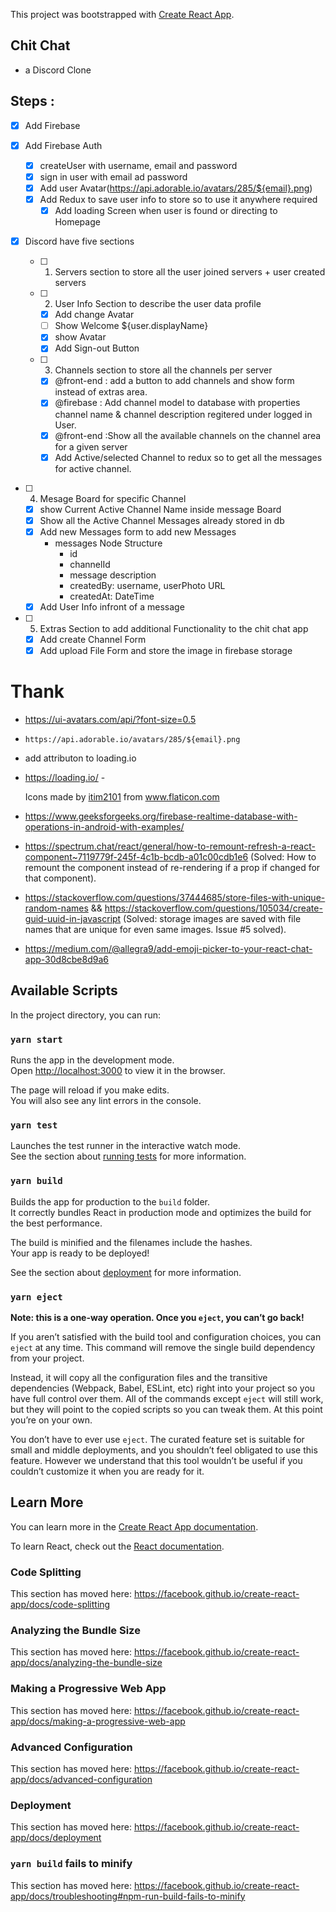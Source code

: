 This project was bootstrapped with [Create React App](https://github.com/facebook/create-react-app).

## Chit Chat

- a Discord Clone

## Steps :

- [x] Add Firebase
- [x] Add Firebase Auth

  - [x] createUser with username, email and password
  - [x] sign in user with email ad password
  - [x] Add user Avatar(https://api.adorable.io/avatars/285/${email}.png)
  - [x] Add Redux to save user info to store so to use it anywhere required
    - [x] Add loading Screen when user is found or directing to Homepage

- [x] Discord have five sections

  - [ ] 1.  Servers section to store all the user joined servers + user created servers

  - [ ] 2. User Info Section to describe the user data profile

    - [x] Add change Avatar
    - [ ] Show Welcome \${user.displayName}
    - [x] show Avatar
    - [x] Add Sign-out Button

  - [ ] 3. Channels section to store all the channels per server

    - [x] @front-end : add a button to add channels and show form instead of extras area.
    - [x] @firebase : Add channel model to database with properties channel name & channel description regitered under logged in User.
    - [x] @front-end :Show all the available channels on the channel area for a given server
    - [x] Add Active/selected Channel to redux so to get all the messages for active channel.

* [ ] 4. Mesage Board for specific Channel

  - [x] show Current Active Channel Name inside message Board
  - [x] Show all the Active Channel Messages already stored in db
  - [x] Add new Messages form to add new Messages
    - messages Node Structure
      - id
      - channelId
      - message description
      - createdBy: username, userPhoto URL
      - createdAt: DateTime
  - [x] Add User Info infront of a message

* [ ] 5. Extras Section to add additional Functionality to the chit chat app
  - [x] Add create Channel Form
  - [x] Add upload File Form and store the image in firebase storage

# Thank

- https://ui-avatars.com/api/?font-size=0.5
- `https://api.adorable.io/avatars/285/${email}.png`
- add attributon to loading.io
- https://loading.io/ -<div>Icons made by <a href="https://www.flaticon.com/authors/itim2101" title="itim2101">itim2101</a> from <a href="https://www.flaticon.com/" title="Flaticon">www.flaticon.com</a></div>

- https://www.geeksforgeeks.org/firebase-realtime-database-with-operations-in-android-with-examples/

- https://spectrum.chat/react/general/how-to-remount-refresh-a-react-component~7119779f-245f-4c1b-bcdb-a01c00cdb1e6
  (Solved: How to remount the component instead of re-rendering if a prop if changed for that component).
- https://stackoverflow.com/questions/37444685/store-files-with-unique-random-names && https://stackoverflow.com/questions/105034/create-guid-uuid-in-javascript
  (Solved: storage images are saved with file names that are unique for even same images. Issue #5 solved).

- https://medium.com/@allegra9/add-emoji-picker-to-your-react-chat-app-30d8cbe8d9a6

## Available Scripts

In the project directory, you can run:

### `yarn start`

Runs the app in the development mode.<br />
Open [http://localhost:3000](http://localhost:3000) to view it in the browser.

The page will reload if you make edits.<br />
You will also see any lint errors in the console.

### `yarn test`

Launches the test runner in the interactive watch mode.<br />
See the section about [running tests](https://facebook.github.io/create-react-app/docs/running-tests) for more information.

### `yarn build`

Builds the app for production to the `build` folder.<br />
It correctly bundles React in production mode and optimizes the build for the best performance.

The build is minified and the filenames include the hashes.<br />
Your app is ready to be deployed!

See the section about [deployment](https://facebook.github.io/create-react-app/docs/deployment) for more information.

### `yarn eject`

**Note: this is a one-way operation. Once you `eject`, you can’t go back!**

If you aren’t satisfied with the build tool and configuration choices, you can `eject` at any time. This command will remove the single build dependency from your project.

Instead, it will copy all the configuration files and the transitive dependencies (Webpack, Babel, ESLint, etc) right into your project so you have full control over them. All of the commands except `eject` will still work, but they will point to the copied scripts so you can tweak them. At this point you’re on your own.

You don’t have to ever use `eject`. The curated feature set is suitable for small and middle deployments, and you shouldn’t feel obligated to use this feature. However we understand that this tool wouldn’t be useful if you couldn’t customize it when you are ready for it.

## Learn More

You can learn more in the [Create React App documentation](https://facebook.github.io/create-react-app/docs/getting-started).

To learn React, check out the [React documentation](https://reactjs.org/).

### Code Splitting

This section has moved here: https://facebook.github.io/create-react-app/docs/code-splitting

### Analyzing the Bundle Size

This section has moved here: https://facebook.github.io/create-react-app/docs/analyzing-the-bundle-size

### Making a Progressive Web App

This section has moved here: https://facebook.github.io/create-react-app/docs/making-a-progressive-web-app

### Advanced Configuration

This section has moved here: https://facebook.github.io/create-react-app/docs/advanced-configuration

### Deployment

This section has moved here: https://facebook.github.io/create-react-app/docs/deployment

### `yarn build` fails to minify

This section has moved here: https://facebook.github.io/create-react-app/docs/troubleshooting#npm-run-build-fails-to-minify
